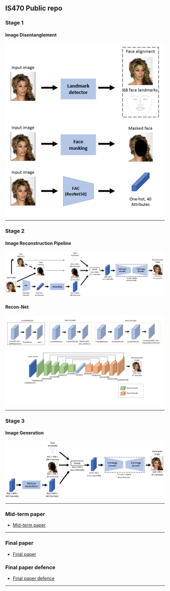 ## IS470 Public repo

### Stage 1

#### Image Disentanglement
<img src="static\stage1-2.png" width="500">

---

### Stage 2

#### Image Reconstruction Pipeline
<img src="static\stage2-3.png" width="500">

#### Recon-Net
<img src="static\stage2-7.png" width="500">

---

### Stage 3

#### Image Generation 
<img src="static\stage3-2.png" width="500">

---


### Mid-term paper
* [Mid-term paper](IS470-Mid-Term-Report-Muhammad_Naufal.pdf)

---

### Final paper 
* [Final paper](IS470-final.pdf)

### Final paper defence 
* [Final paper defence](IS470-submission.pdf)

---



